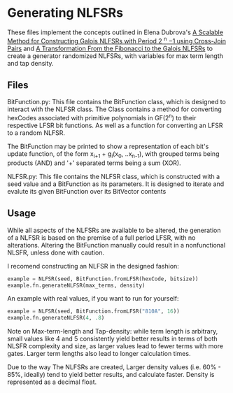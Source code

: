 # Generating NLFSRs

These files implement the concepts outlined in Elena Dubrova's [A Scalable Method for Constructing Galois NLFSRs with Period 2 <sup>n</sup> −1 using Cross-Join Pairs](https://ieeexplore.ieee.org/stamp/stamp.jsp?tp=&arnumber=6290394) and 
[A Transformation From the Fibonacci to the Galois NLFSRs](https://ieeexplore.ieee.org/stamp/stamp.jsp?arnumber=5290281) to create a generator randomized NLFSRs, with variables for max term length and tap density.


## Files

BitFunction.py: This file contains the BitFunction class, which is designed to interact with the NLFSR class. The Class contains a method for converting hexCodes associated with primitive polynomials in GF(2<sup>n</sup>) to their respective LFSR bit functions. As well as a function for converting an LFSR to a random NLFSR.

The BitFunction may be printed to show a representation of each bit's update function, of the form x<sub>i+1</sub> + g<sub>i</sub>(x<sub>0</sub>, ..x<sub>n-1</sub>), with grouped terms being products (AND) and '+' separated terms being a sum (XOR).

NLFSR.py: This file contains the NLFSR class, which is constructed with a seed value and a BitFunction as its parameters. It is designed to iterate and evalute its given BitFunction over its BitVector contents
## Usage
While all aspects of the NLFSRs are available to be altered, the generation of a NLFSR is based on the premise of a full period LFSR, with no alterations. Altering the BitFunction manually could result in a nonfunctional NLSFR, unless done with caution. 

I recomend constructing an NLFSR in the designed fashion:

```python
example = NLFSR(seed, BitFunction.fromLFSR(hexCode, bitsize)) 
example.fn.generateNLFSR(max_terms, density)
```

An example with real values, if you want to run for yourself:

```python
example = NLFSR(seed, BitFunction.fromLFSR("810A", 16)) 
example.fn.generateNLFSR(4, .8)
```

Note on Max-term-length and Tap-density:
while term length is arbitrary, small values like 4 and 5 consistently yield better results in terms of both NLSFR complexity and size, as larger values lead to fewer terms with more gates. Larger term lengths also lead to longer calculation times.

Due to the way The NLFSRs are created, Larger density values  (i.e. 60% - 85%, ideally) tend to yield better results, and calculate faster. Density is represented as a decimal float.